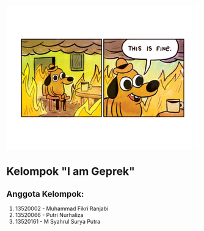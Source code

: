 ![foto](keos.jpg)

# Kelompok "I am Geprek"

## Anggota Kelompok:
1. 13520002 - Muhammad Fikri Ranjabi
2. 13520066 - Putri Nurhaliza
3. 13520161 - M Syahrul Surya Putra